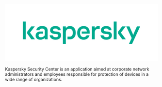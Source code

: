 ![logo](kaspersky.png)

Kaspersky Security Center is an application aimed at corporate network administrators and employees responsible for protection of devices in a wide range of organizations.
